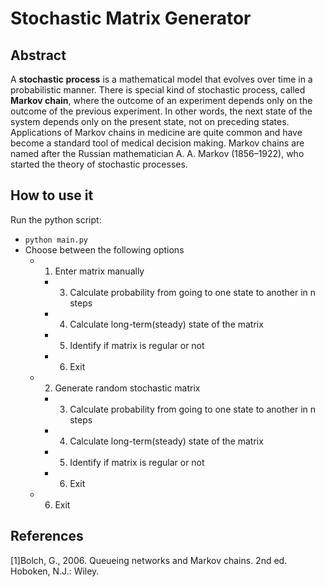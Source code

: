 # Stochastic Matrix Generator
## Abstract
A <b>stochastic process</b> is a mathematical model that evolves over time in a probabilistic manner. There is special kind of stochastic process, called <b>Markov chain</b>, where the outcome of an experiment depends only on the outcome of the previous experiment. In other words, the next state of the system depends only on the present state, not on preceding states. Applications of Markov chains in medicine are quite common and have become a standard tool of medical decision making. Markov chains are named after the Russian mathematician A. A. Markov (1856–1922), who started the theory of stochastic processes.
## How to use it
Run the python script:
- `python main.py`
- Choose between the following options
  - 1) Enter matrix manually
    -  3) Calculate probability from going to one state to another in n steps
    -  4) Calculate long-term(steady) state of the matrix
    -  5) Identify if matrix is regular or not
    -  6) Exit
  - 2) Generate random stochastic matrix
    -  3) Calculate probability from going to one state to another in n steps
    -  4) Calculate long-term(steady) state of the matrix
    -  5) Identify if matrix is regular or not
    -  6) Exit
  - 6) Exit

## References
[1]Bolch, G., 2006. Queueing networks and Markov chains. 2nd ed. Hoboken, N.J.: Wiley.

